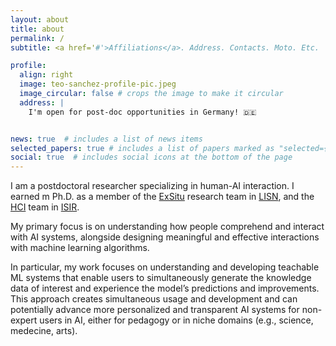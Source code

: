 ```yaml
---
layout: about
title: about
permalink: /
subtitle: <a href='#'>Affiliations</a>. Address. Contacts. Moto. Etc.

profile:
  align: right
  image: teo-sanchez-profile-pic.jpeg
  image_circular: false # crops the image to make it circular
  address: |
    I'm open for post-doc opportunities in Germany! 🇩🇪


news: true  # includes a list of news items
selected_papers: true # includes a list of papers marked as "selected={true}"
social: true  # includes social icons at the bottom of the page
---
```


I am a postdoctoral researcher specializing in human-AI interaction. I earned m Ph.D. as a member of the [ExSitu](https://ex-situ.lri.fr/) research team in [LISN](https://www.lisn.upsaclay.fr/), and the [HCI](https://hci.isir.upmc.fr/) team in [ISIR](https://www.isir.upmc.fr/).

My primary focus is on understanding how people comprehend and interact with AI systems, alongside designing meaningful and effective interactions with machine learning algorithms.

In particular, my work focuses on understanding and developing teachable ML systems that enable users to simultaneously generate the knowledge data of interest and experience the model’s predictions and improvements. This approach creates simultaneous usage and development and can potentially advance more personalized and transparent AI systems for non-expert users in AI, either for pedagogy or in niche domains (e.g., science, medecine, arts).